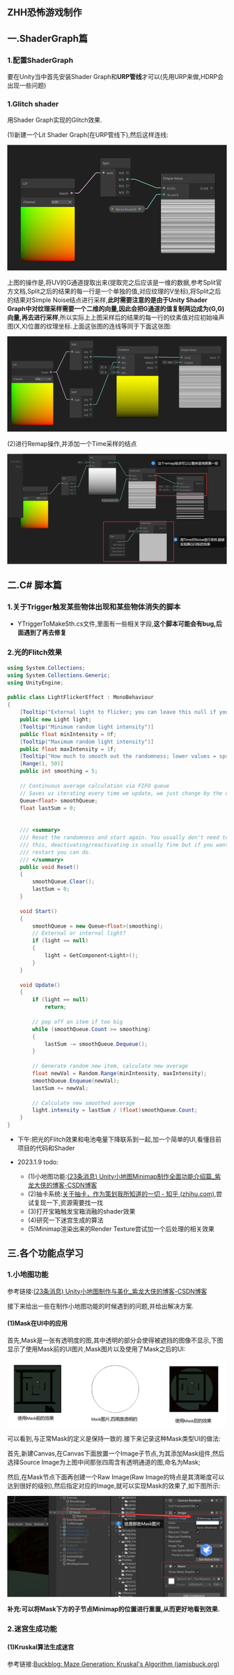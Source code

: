 ## ZHH恐怖游戏制作



## 一.ShaderGraph篇

### 1.配置ShaderGraph

要在Unity当中首先安装Shader Graph和**URP管线**才可以(先用URP来做,HDRP会出现一些问题)

### 1.Glitch shader

用Shader Graph实现的Glitch效果.

(1)新建一个Lit Shader Graph(在URP管线下),然后这样连线:

<img src="ZHH%E6%81%90%E6%80%96%E6%B8%B8%E6%88%8F%E5%88%B6%E4%BD%9C.assets/image-20221223154919550.png" alt="image-20221223154919550" style="zoom: 67%;" />

上图的操作是,将UV的G通道提取出来(提取完之后应该是一维的数据,参考Split官方文档,Split之后的结果的每一行是一个单独的值,对应纹理的V坐标),将Split之后的结果对Simple Noise结点进行采样,**此时需要注意的是由于Unity Shader Graph中对纹理采样需要一个二维的向量,因此会把G通道的值复制两边成为(G,G)向量,再去进行采样**,所以实际上上图采样后的结果的每一行的纹素值对应初始噪声图(X,X)位置的纹理坐标.上面这张图的连线等同于下面这张图:

<img src="ZHH%E6%81%90%E6%80%96%E6%B8%B8%E6%88%8F%E5%88%B6%E4%BD%9C.assets/image-20221223160119340.png" alt="image-20221223160119340" style="zoom:80%;" />



(2)进行Remap操作,并添加一个Time采样的结点

![image-20221223162444157](ZHH%E6%81%90%E6%80%96%E6%B8%B8%E6%88%8F%E5%88%B6%E4%BD%9C.assets/image-20221223162444157.png)





## 二.C# 脚本篇

### 1.关于Trigger触发某些物体出现和某些物体消失的脚本

- YTriggerToMakeSth.cs文件,里面有一些相关字段,**这个脚本可能会有bug,后面遇到了再去修复**



### 2.光的Flitch效果

```c#
using System.Collections;
using System.Collections.Generic;
using UnityEngine;

public class LightFlickerEffect : MonoBehaviour
{
    [Tooltip("External light to flicker; you can leave this null if you attach script to a light")]
    public new Light light;
    [Tooltip("Minimum random light intensity")]
    public float minIntensity = 0f;
    [Tooltip("Maximum random light intensity")]
    public float maxIntensity = 1f;
    [Tooltip("How much to smooth out the randomness; lower values = sparks, higher = lantern")]
    [Range(1, 50)]
    public int smoothing = 5;

    // Continuous average calculation via FIFO queue
    // Saves us iterating every time we update, we just change by the delta
    Queue<float> smoothQueue;
    float lastSum = 0;


    /// <summary>
    /// Reset the randomness and start again. You usually don't need to call
    /// this, deactivating/reactivating is usually fine but if you want a strict
    /// restart you can do.
    /// </summary>
    public void Reset()
    {
        smoothQueue.Clear();
        lastSum = 0;
    }

    void Start()
    {
        smoothQueue = new Queue<float>(smoothing);
        // External or internal light?
        if (light == null)
        {
            light = GetComponent<Light>();
        }
    }

    void Update()
    {
        if (light == null)
            return;

        // pop off an item if too big
        while (smoothQueue.Count >= smoothing)
        {
            lastSum -= smoothQueue.Dequeue();
        }

        // Generate random new item, calculate new average
        float newVal = Random.Range(minIntensity, maxIntensity);
        smoothQueue.Enqueue(newVal);
        lastSum += newVal;

        // Calculate new smoothed average
        light.intensity = lastSum / (float)smoothQueue.Count;
    }
}

```

- 下午:把光的Flitch效果和电池电量下降联系到一起,加一个简单的UI,看懂目前项目的代码和Shader





- 2023.1.9 todo:
  - (1)小地图功能:[(23条消息) Unity小地图Minimap制作全面功能介绍篇_紫龙大侠的博客-CSDN博客](https://blog.csdn.net/alayeshi/article/details/115913174)
  - (2)抽卡系统:[关于抽卡，作为策划我所知道的一切 - 知乎 (zhihu.com)](https://zhuanlan.zhihu.com/p/356187524),尝试复现一下,资源需要找一找
  - (3)打开宝箱触发宝箱消融的shader效果
  - (4)研究一下迷宫生成的算法
  - (5)Minimap渲染出来的Render Texture尝试加一个后处理的相关效果



## 三.各个功能点学习

### 1.小地图功能

参考链接:[(23条消息) Unity小地图制作与美化_紫龙大侠的博客-CSDN博客](https://blog.csdn.net/alayeshi/article/details/115914212)

接下来给出一些在制作小地图功能的时候遇到的问题,并给出解决方案.



#### (1)Mask在UI中的应用

首先,Mask是一张有透明度的图,其中透明的部分会使得被遮挡的图像不显示,下图显示了使用Mask前的UI图片,Mask图片以及使用了Mask之后的UI:

![image-20230109183711301](ZHH%E6%81%90%E6%80%96%E6%B8%B8%E6%88%8F%E5%88%B6%E4%BD%9C.assets/image-20230109183711301.png)

可以看到,与正常Mask的定义是保持一致的.接下来记录这种Mask类型UI的做法:

首先,新建Canvas,在Canvas下面放置一个Image子节点,为其添加Mask组件,然后选择Source Image为上图中间那张四周含有透明通道的图,命名为Mask;

然后,在Mask节点下面再创建一个Raw Image(Raw Image的特点是其清晰度可以达到很好的级别),然后指定对应的Image,就可以实现Mask的效果了,如下图所示:

![image-20230109184132543](ZHH%E6%81%90%E6%80%96%E6%B8%B8%E6%88%8F%E5%88%B6%E4%BD%9C.assets/image-20230109184132543.png)

**补充:可以将Mask下方的子节点Minimap的位置进行重置,从而更好地看到效果.**





### 2.迷宫生成功能

#### (1)Kruskal算法生成迷宫

参考链接:[Buckblog: Maze Generation: Kruskal's Algorithm (jamisbuck.org)](http://weblog.jamisbuck.org/2011/1/3/maze-generation-kruskal-s-algorithm)
